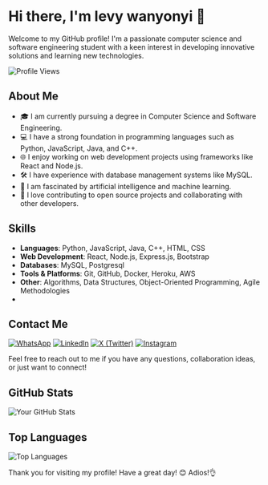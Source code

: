 # Hi there, I'm levy wanyonyi 👋

Welcome to my GitHub profile! I'm a passionate computer science and software engineering student with a keen interest in developing innovative solutions and learning new technologies.

![Profile Views](https://komarev.com/ghpvc/?username=levywanke&color=blueviolet)

## About Me

- 🎓 I am currently pursuing a degree in Computer Science and Software Engineering.
- 💻 I have a strong foundation in programming languages such as Python, JavaScript, Java, and C++.
- 🌐 I enjoy working on web development projects using frameworks like React and Node.js.
- 🛠️ I have experience with database management systems like MySQL.
- 🤖 I am fascinated by artificial intelligence and machine learning.
- 🚀 I love contributing to open source projects and collaborating with other developers.

## Skills

- **Languages**: Python, JavaScript, Java, C++, HTML, CSS
- **Web Development**: React, Node.js, Express.js, Bootstrap
- **Databases**: MySQL, Postgresql
- **Tools & Platforms**: Git, GitHub, Docker, Heroku, AWS
- **Other**: Algorithms, Data Structures, Object-Oriented Programming, Agile Methodologies
- 
## Contact Me
[![WhatsApp](https://img.shields.io/badge/WhatsApp-25D366?style=for-the-badge&logo=whatsapp&logoColor=white)](https://wa.me/+254110414093)
[![LinkedIn](https://img.shields.io/badge/LinkedIn-0077B5?style=for-the-badge&logo=linkedin&logoColor=white)](https://www.linkedin.com/in/levy-wanyonyi-462b46263/)
[![X (Twitter)](https://img.shields.io/badge/X-000000?style=for-the-badge&logo=twitter&logoColor=white)](https://x.com/levywan_ke)
[![Instagram](https://img.shields.io/badge/Instagram-E4405F?style=for-the-badge&logo=instagram&logoColor=white)](https://instagram.com/levywanke)



Feel free to reach out to me if you have any questions, collaboration ideas, or just want to connect!

## GitHub Stats

![Your GitHub Stats](https://github-readme-stats.vercel.app/api?username=levywanke&show_icons=true&theme=radical)

## Top Languages

![Top Languages](https://github-readme-stats.vercel.app/api/top-langs/?username=levywanke&layout=compact&theme=radical)



Thank you for visiting my profile! Have a great day! 😊 Adios!👌

